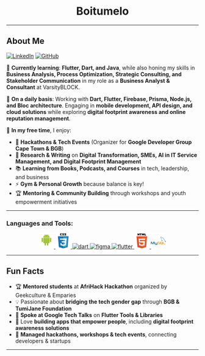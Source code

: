 <h1 align="center">Boitumelo</h1>

---

## About Me 

[![LinkedIn](https://img.shields.io/badge/LinkedIn-blue?style=flat&logo=linkedin)](https://www.linkedin.com/in/boitumelo-t-009b6314a)
[![GitHub](https://img.shields.io/badge/GitHub-black?style=flat&logo=github)]([https://github.com/Boitumelo29])
<!-- [![Website](https://img.shields.io/badge/Website-blue?style=flat&logo=google-chrome)](https://stellar-starburst-58e910.netlify.app/)/-->


🧠 **Currently learning**: **Flutter, Dart, and Java**, while also honing my skills in **Business Analysis, Process Optimization, Strategic Consulting, and Stakeholder Communication** in my role as a **Business Analyst & Consultant** at VarsityBLOCK.  

🔐 **On a daily basis**: Working with **Dart, Flutter, Firebase, Prisma, Node.js, and Bloc architecture**. Engaging in **mobile development, API design, and cloud solutions** while exploring **digital footprint awareness and online reputation management**.  


🎯 **In my free time**, I enjoy:  
- 🚀 **Hackathons & Tech Events** (Organizer for **Google Developer Group Cape Town & BGB**)  
- 🧠 **Research & Writing** on **Digital Transformation, SMEs, AI in IT Service Management, and Digital Footprint Management**  
- 📚 **Learning from Books, Podcasts, and Courses** in tech, leadership, and business  
- ⚡ **Gym & Personal Growth** because balance is key!  
- 🏆 **Mentoring & Community Building** through workshops and youth empowerment initiatives  

---

<h3 align="left">Languages and Tools:</h3>
<p align="center"> <a href="https://developer.android.com" target="_blank" rel="noreferrer"> <img src="https://raw.githubusercontent.com/devicons/devicon/master/icons/android/android-original-wordmark.svg" alt="android" width="40" height="40"/> </a> <a href="https://www.w3schools.com/css/" target="_blank" rel="noreferrer"> <img src="https://raw.githubusercontent.com/devicons/devicon/master/icons/css3/css3-original-wordmark.svg" alt="css3" width="40" height="40"/> </a> <a href="https://dart.dev" target="_blank" rel="noreferrer"> <img src="https://www.vectorlogo.zone/logos/dartlang/dartlang-icon.svg" alt="dart" width="40" height="40"/> </a> <a href="https://www.figma.com/" target="_blank" rel="noreferrer"> <img src="https://www.vectorlogo.zone/logos/figma/figma-icon.svg" alt="figma" width="40" height="40"/> </a> <a href="https://flutter.dev" target="_blank" rel="noreferrer"> <img src="https://www.vectorlogo.zone/logos/flutterio/flutterio-icon.svg" alt="flutter" width="40" height="40"/> </a> <a href="https://www.w3.org/html/" target="_blank" rel="noreferrer"> <img src="https://raw.githubusercontent.com/devicons/devicon/master/icons/html5/html5-original-wordmark.svg" alt="html5" width="40" height="40"/> </a> <a href="https://www.mysql.com/" target="_blank" rel="noreferrer"> <img src="https://raw.githubusercontent.com/devicons/devicon/master/icons/mysql/mysql-original-wordmark.svg" alt="mysql" width="40" height="40"/> </a> </p>




---

## Fun Facts 
- 🏆 **Mentored students** at **AfriHack Hackathon** organized by Geekculture & Emparies  
- 💡 Passionate about **bridging the tech gender gap** through **BGB & TumiJane Foundation**  
- 🎤 **Spoke at Google Tech Talks** on **Flutter Tools & Libraries**  
- 🌱 Love **building apps that empower people**, including **digital footprint awareness solutions**  
- 🎯 **Managed hackathons, workshops & tech events**, connecting developers & startups  

---

<!--
**Boitumelo29/Boitumelo29** is a ✨ _special_ ✨ repository because its `README.md` (this file) appears on your GitHub profile.

Here are some ideas to get you started:

- 🔭 I’m currently working on ...
- 🌱 I’m currently learning ...
- 👯 I’m looking to collaborate on ...
- 🤔 I’m looking for help with ...
- 💬 Ask me about ...
- 📫 How to reach me: ...
- 😄 Pronouns: ...
- ⚡ Fun fact: ...
-->
